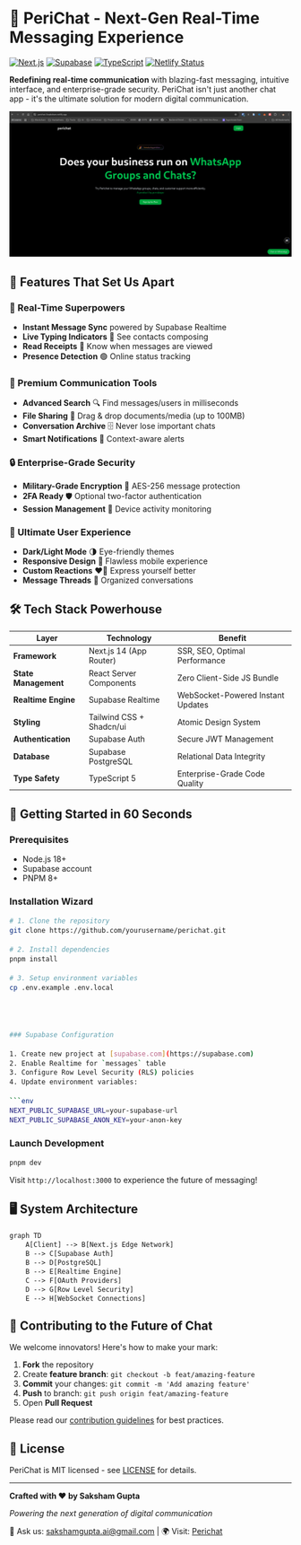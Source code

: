 # 🚀 PeriChat - Next-Gen Real-Time Messaging Experience

[![Next.js](https://img.shields.io/badge/Next.js-14.2-black?logo=next.js&style=for-the-badge)](https://nextjs.org/)
[![Supabase](https://img.shields.io/badge/Supabase-4.0-3ECF8E?logo=supabase&style=for-the-badge)](https://supabase.io/)
[![TypeScript](https://img.shields.io/badge/TypeScript-5.0-3178C6?logo=typescript&style=for-the-badge)](https://www.typescriptlang.org/)
[![Netlify Status](https://api.netlify.com/api/v1/badges/bd838213-ae60-4420-a219-27d1aa945515/deploy-status)](https://app.netlify.com/sites/perichat-0xsaksham/deploys)

**Redefining real-time communication** with blazing-fast messaging, intuitive interface, and enterprise-grade security. PeriChat isn't just another chat app - it's the ultimate solution for modern digital communication.

![PeriChat Demo Banner](image.png)

## 🌟 Features That Set Us Apart

### 🚨 Real-Time Superpowers

- **Instant Message Sync** powered by Supabase Realtime
- **Live Typing Indicators** 👀 See contacts composing
- **Read Receipts** 📨 Know when messages are viewed
- **Presence Detection** 🟢 Online status tracking

### 💎 Premium Communication Tools

- **Advanced Search** 🔍 Find messages/users in milliseconds
- **File Sharing** 📎 Drag & drop documents/media (up to 100MB)
- **Conversation Archive** 🗄️ Never lose important chats
- **Smart Notifications** 🔔 Context-aware alerts

### 🔒 Enterprise-Grade Security

- **Military-Grade Encryption** 🔐 AES-256 message protection
- **2FA Ready** 🛡️ Optional two-factor authentication
- **Session Management** 👥 Device activity monitoring

### 🎨 Ultimate User Experience

- **Dark/Light Mode** 🌗 Eye-friendly themes
- **Responsive Design** 📱 Flawless mobile experience
- **Custom Reactions** ❤️🎉 Express yourself better
- **Message Threads** 🧵 Organized conversations

## 🛠️ Tech Stack Powerhouse

| Layer                | Technology               | Benefit                           |
| -------------------- | ------------------------ | --------------------------------- |
| **Framework**        | Next.js 14 (App Router)  | SSR, SEO, Optimal Performance     |
| **State Management** | React Server Components  | Zero Client-Side JS Bundle        |
| **Realtime Engine**  | Supabase Realtime        | WebSocket-Powered Instant Updates |
| **Styling**          | Tailwind CSS + Shadcn/ui | Atomic Design System              |
| **Authentication**   | Supabase Auth            | Secure JWT Management             |
| **Database**         | Supabase PostgreSQL      | Relational Data Integrity         |
| **Type Safety**      | TypeScript 5             | Enterprise-Grade Code Quality     |

## 🚀 Getting Started in 60 Seconds

### Prerequisites

- Node.js 18+
- Supabase account
- PNPM 8+

### Installation Wizard

````bash
# 1. Clone the repository
git clone https://github.com/yourusername/perichat.git

# 2. Install dependencies
pnpm install

# 3. Setup environment variables
cp .env.example .env.local




### Supabase Configuration

1. Create new project at [supabase.com](https://supabase.com)
2. Enable Realtime for `messages` table
3. Configure Row Level Security (RLS) policies
4. Update environment variables:

```env
NEXT_PUBLIC_SUPABASE_URL=your-supabase-url
NEXT_PUBLIC_SUPABASE_ANON_KEY=your-anon-key
````

### Launch Development

```bash
pnpm dev
```

Visit `http://localhost:3000` to experience the future of messaging!

## 🖥️ System Architecture

```mermaid
graph TD
    A[Client] --> B[Next.js Edge Network]
    B --> C[Supabase Auth]
    B --> D[PostgreSQL]
    B --> E[Realtime Engine]
    C --> F[OAuth Providers]
    D --> G[Row Level Security]
    E --> H[WebSocket Connections]
```

## 🤝 Contributing to the Future of Chat

We welcome innovators! Here's how to make your mark:

1. **Fork** the repository
2. Create **feature branch**: `git checkout -b feat/amazing-feature`
3. **Commit** your changes: `git commit -m 'Add amazing feature'`
4. **Push** to branch: `git push origin feat/amazing-feature`
5. Open **Pull Request**

Please read our [contribution guidelines](CONTRIBUTING.md) for best practices.

## 📜 License

PeriChat is MIT licensed - see [LICENSE](LICENSE) for details.

---

**Crafted with ❤️ by Saksham Gupta**

_Powering the next generation of digital communication_

💬 Ask us: sakshamgupta.ai@gmail.com | 🌍 Visit: [Perichat](https://perichat-0xsaksham.netlify.app/)
